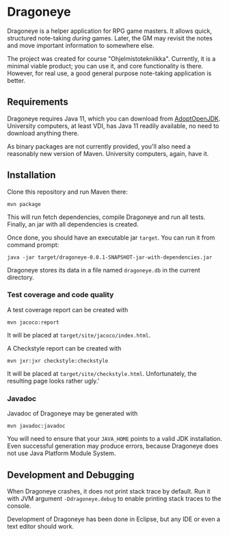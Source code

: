 # Dragoneye
Dragoneye is a helper application for RPG game masters. It allows quick,
structured note-taking *during* games. Later, the GM may revisit the notes
and move important information to somewhere else.

The project was created for course "Ohjelmistotekniikka". Currently, it is
a minimal viable product; you can use it, and core functionality is there.
However, for real use, a good general purpose note-taking application is
better.

## Requirements
Dragoneye requires Java 11, which you can download from
[AdoptOpenJDK](https://adoptopenjdk.net/?variant=openjdk11&jvmVariant=hotspot).
University computers, at least VDI, has Java 11 readily available, no need
to download anything there.

As binary packages are not currently provided, you'll also need a reasonably
new version of Maven. University computers, again, have it.

## Installation
Clone this repository and run Maven there:
```
mvn package
```
This will run fetch dependencies, compile Dragoneye and run all tests.
Finally, an jar with all dependencies is created.

Once done, you should have an executable jar <code>target</code>.
You can run it from command prompt:
```
java -jar target/dragoneye-0.0.1-SNAPSHOT-jar-with-dependencies.jar 
```
Dragoneye stores its data in a file named <code>dragoneye.db</code>
in the current directory.

### Test coverage and code quality
A test coverage report can be created with
```
mvn jacoco:report
```
It will be placed at <code>target/site/jacoco/index.html</code>.

A Checkstyle report can be created with
```
mvn jxr:jxr checkstyle:checkstyle
```
It will be placed at <code>target/site/checkstyle.html</code>. Unfortunately,
the resulting page looks rather ugly.'

### Javadoc
Javadoc of Dragoneye may be generated with
```
mvn javadoc:javadoc
```
You will need to ensure that your <code>JAVA_HOME</code> points to a valid
JDK installation. Even successful generation may produce errors, because
Dragoneye does not use Java Platform Module System.

## Development and Debugging
When Dragoneye crashes, it does not print stack trace by default.
Run it with JVM argument <code>-Ddragoneye.debug</code> to enable
printing stack traces to the console.

Development of Dragoneye has been done in Eclipse, but any IDE or
even a text editor should work.